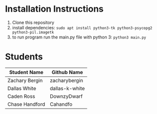 
# Installation Instructions

1. Clone this repository
2. install dependencies:  `sudo apt install python3-tk python3-psycopg2 python3-pil.imagetk`
3. to run program run the main.py file with python 3: `python3 main.py` 




# Students
| Student Name | Github Name|
| ------------ | ---------- |
| Zachary Bergin | zacharybergin |
| Dallas White | dallas-k-white|
| Caden Ross | DownzyDwarf |
| Chase Handford | Cahandfo |

